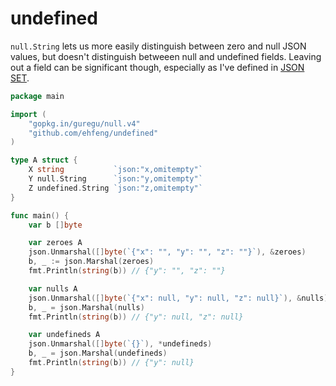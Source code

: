 # undefined

`null.String` lets us more easily distinguish between zero and null JSON values, but doesn't distinguish betweeen null and undefined fields. Leaving out a field can be significant though, especially as I've defined in [JSON SET](https://www.ehfeng.com/json-set/).

```go
package main

import (
    "gopkg.in/guregu/null.v4"
    "github.com/ehfeng/undefined"
)

type A struct {
    X string           `json:"x,omitempty"`
    Y null.String      `json:"y,omitempty"`
    Z undefined.String `json:"z,omitempty"`
}

func main() {
    var b []byte

    var zeroes A
    json.Unmarshal([]byte(`{"x": "", "y": "", "z": ""}`), &zeroes)
    b, _ := json.Marshal(zeroes)
    fmt.Println(string(b)) // {"y": "", "z": ""}

    var nulls A
    json.Unmarshal([]byte(`{"x": null, "y": null, "z": null}`), &nulls)
    b, _ = json.Marshal(nulls)
    fmt.Println(string(b)) // {"y": null, "z": null}

    var undefineds A
    json.Unmarshal([]byte(`{}`), *undefineds)
    b, _ = json.Marshal(undefineds)
    fmt.Println(string(b)) // {"y": null}
}
```

